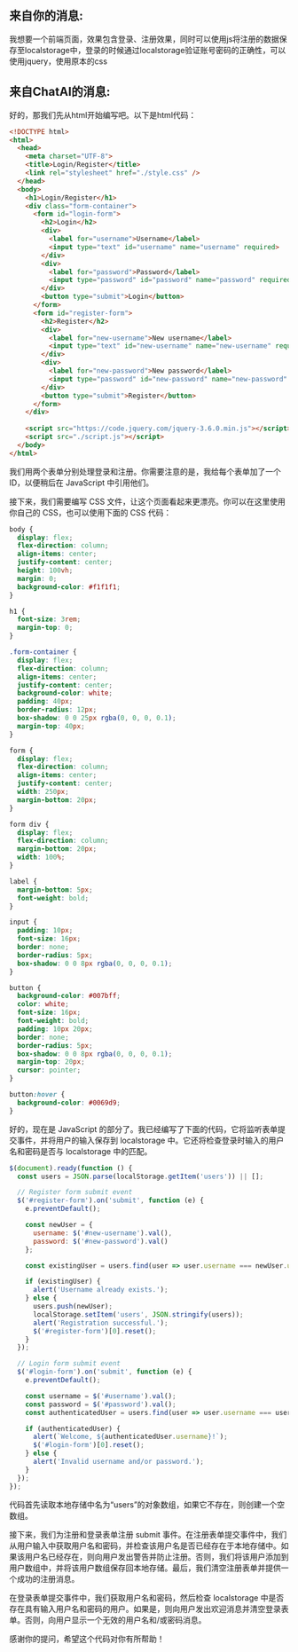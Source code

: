 ## 来自你的消息:
我想要一个前端页面，效果包含登录、注册效果，同时可以使用js将注册的数据保存至localstorage中，登录的时候通过localstorage验证账号密码的正确性，可以使用jquery，使用原本的css

## 来自ChatAI的消息:
好的，那我们先从html开始编写吧。以下是html代码：

```html
<!DOCTYPE html>
<html>
  <head>
    <meta charset="UTF-8">
    <title>Login/Register</title>
    <link rel="stylesheet" href="./style.css" />
  </head>
  <body>
    <h1>Login/Register</h1>
    <div class="form-container">
      <form id="login-form">
        <h2>Login</h2>
        <div>
          <label for="username">Username</label>
          <input type="text" id="username" name="username" required>
        </div>
        <div>
          <label for="password">Password</label>
          <input type="password" id="password" name="password" required>
        </div>
        <button type="submit">Login</button>
      </form>
      <form id="register-form">
        <h2>Register</h2>
        <div>
          <label for="new-username">New username</label>
          <input type="text" id="new-username" name="new-username" required>
        </div>
        <div>
          <label for="new-password">New password</label>
          <input type="password" id="new-password" name="new-password" required>
        </div>
        <button type="submit">Register</button>
      </form>
    </div>
    
    <script src="https://code.jquery.com/jquery-3.6.0.min.js"></script>
    <script src="./script.js"></script>
  </body>
</html>
```

我们用两个表单分别处理登录和注册。你需要注意的是，我给每个表单加了一个 ID，以便稍后在 JavaScript 中引用他们。

接下来，我们需要编写 CSS 文件，让这个页面看起来更漂亮。你可以在这里使用你自己的 CSS，也可以使用下面的 CSS 代码：

```css
body {
  display: flex;
  flex-direction: column;
  align-items: center;
  justify-content: center;
  height: 100vh;
  margin: 0;
  background-color: #f1f1f1;
}

h1 {
  font-size: 3rem;
  margin-top: 0;
}

.form-container {
  display: flex;
  flex-direction: column;
  align-items: center;
  justify-content: center;
  background-color: white;
  padding: 40px;
  border-radius: 12px;
  box-shadow: 0 0 25px rgba(0, 0, 0, 0.1);
  margin-top: 40px;
}

form {
  display: flex;
  flex-direction: column;
  align-items: center;
  justify-content: center;
  width: 250px;
  margin-bottom: 20px;
}

form div {
  display: flex;
  flex-direction: column;
  margin-bottom: 20px;
  width: 100%;
}

label {
  margin-bottom: 5px;
  font-weight: bold;
}

input {
  padding: 10px;
  font-size: 16px;
  border: none;
  border-radius: 5px;
  box-shadow: 0 0 8px rgba(0, 0, 0, 0.1);
}

button {
  background-color: #007bff;
  color: white;
  font-size: 16px;
  font-weight: bold;
  padding: 10px 20px;
  border: none;
  border-radius: 5px;
  box-shadow: 0 0 8px rgba(0, 0, 0, 0.1);
  margin-top: 20px;
  cursor: pointer;
}

button:hover {
  background-color: #0069d9;
}
```

好的，现在是 JavaScript 的部分了。我已经编写了下面的代码，它将监听表单提交事件，并将用户的输入保存到 localstorage 中。它还将检查登录时输入的用户名和密码是否与 localstorage 中的匹配。

```js
$(document).ready(function () {
  const users = JSON.parse(localStorage.getItem('users')) || [];

  // Register form submit event
  $('#register-form').on('submit', function (e) {
    e.preventDefault();

    const newUser = {
      username: $('#new-username').val(),
      password: $('#new-password').val()
    };

    const existingUser = users.find(user => user.username === newUser.username);

    if (existingUser) {
      alert('Username already exists.');
    } else {
      users.push(newUser);
      localStorage.setItem('users', JSON.stringify(users));
      alert('Registration successful.');
      $('#register-form')[0].reset();
    }
  });

  // Login form submit event
  $('#login-form').on('submit', function (e) {
    e.preventDefault();

    const username = $('#username').val();
    const password = $('#password').val();
    const authenticatedUser = users.find(user => user.username === username && user.password === password);

    if (authenticatedUser) {
      alert(`Welcome, ${authenticatedUser.username}!`);
      $('#login-form')[0].reset();
    } else {
      alert('Invalid username and/or password.');
    }
  });
});
```

代码首先读取本地存储中名为“users”的对象数组，如果它不存在，则创建一个空数组。

接下来，我们为注册和登录表单注册 submit 事件。在注册表单提交事件中，我们从用户输入中获取用户名和密码，并检查该用户名是否已经存在于本地存储中。如果该用户名已经存在，则向用户发出警告并防止注册。否则，我们将该用户添加到用户数组中，并将该用户数组保存回本地存储。最后，我们清空注册表单并提供一个成功的注册消息。

在登录表单提交事件中，我们获取用户名和密码，然后检查 localstorage 中是否存在具有输入用户名和密码的用户。如果是，则向用户发出欢迎消息并清空登录表单。否则，向用户显示一个无效的用户名和/或密码消息。

感谢你的提问，希望这个代码对你有所帮助！
